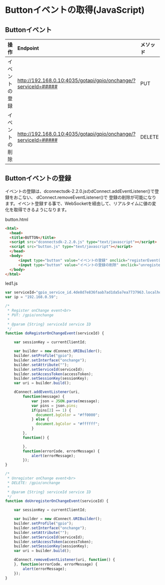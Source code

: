 # Buttonイベントの取得(JavaScript)

## Buttonイベント

|操作|Endpoint|メソッド|
|:--|:--|:--|
|イベントの登録|http://192.168.0.10:4035/gotapi/gpio/onchange/?serviceId=#####|PUT|
|イベントの削除|http://192.168.0.10:4035/gotapi/gpio/onchange/?serviceId=#####|DELETE|

## Buttonイベントの登録

イベントの登録は、dconnectsdk-2.2.0.jsのdConnect.addEventListener()で登録をおこない、 dConnect.removeEventListener()で
登録の削除が可能になります。イベント登録する事で、WebSocketを経由して、リアルタイムに値の変化を取得できるようになります。

button.html

```html
<html>
  <head>
  <title>BUTTON</title>
  <script src="dconnectsdk-2.2.0.js" type="text/javascript"></script>
  <script src="button.js" type="text/javascript"></script>
  </head>
  <body>
      <input type="button" value="イベントの登録" onclick="registerEvent();"/><br />
      <input type="button" value="イベントの登録の削除" onclick="unregisterEvent();"/><br />
  </body>
</html>
```

led1.js

```javascript
var serviceId="gpio_service_id.4de8d7e836faab7ad1da5a7ea7737963.localhost.deviceconnect.org";
var ip = "192.168.0.59";

/*
 * Register onChange event<br>
 * PUT: /gpio/onchange
 *
 * @param {String} serviceId service ID
 */
function doRegisterOnChangeEvent(serviceId) {

    var sessionKey = currentClientId;

    var builder = new dConnect.URIBuilder();
    builder.setProfile("gpio");
    builder.setInterface("onchange");
    builder.setAttribute("");
    builder.setServiceId(serviceId);
    builder.setAccessToken(accessToken);
    builder.setSessionKey(sessionKey);
    var uri = builder.build();

    dConnect.addEventListener(uri,
        function(message) {
            var json = JSON.parse(message);
            var pins = json.pins;
            if(pins[2] == 1) {
              document.bgColor = "#ff0000";
            } else {
              document.bgColor = "#ffffff";
            }
        },
        function() {

        },
        function(errorCode, errorMessage) {
            alert(errorMessage);
        });
}

/*
 * Unregister onChange event<br>
 * DELETE: /gpio/onchange
 *
 * @param {String} serviceId service ID
 */
function doUnregisterOnChangeEvent(serviceId) {

    var sessionKey = currentClientId;

    var builder = new dConnect.URIBuilder();
    builder.setProfile("gpio");
    builder.setInterface("onchange");
    builder.setAttribute("");
    builder.setServiceId(serviceId);
    builder.setAccessToken(accessToken);
    builder.setSessionKey(sessionKey);
    var uri = builder.build();

    dConnect.removeEventListener(uri, function() {
    }, function(errorCode, errorMessage) {
        alert(errorMessage);
    });
}
```
